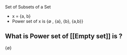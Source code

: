 Set of Subsets of a Set
- x = {a, b}
- Power set of x is {$\emptyset$ , {a}, {b}, {a,b}}
## What is Power set of [[Empty set]] is ?
{$\emptyset$}